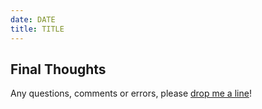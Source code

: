 ```yaml
---
date: DATE
title: TITLE
---
```


## Final Thoughts

Any questions, comments or errors, please [drop me a line](mailto:me@mikedoescoding.com)!
